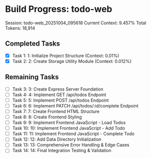 # Build Progress: todo-web
Session: todo-web_20251004_095618
Current Context: 9.457%
Total Tokens: 18,914

## Completed Tasks
- [x] Task 1: 1: Initialize Project Structure (Context: 0.01%)
- [x] Task 2: 2: Create Storage Utility Module (Context: 0.012%)

## Remaining Tasks
- [ ] Task 3: 3: Create Express Server Foundation
- [ ] Task 4: 4: Implement GET /api/todos Endpoint
- [ ] Task 5: 5: Implement POST /api/todos Endpoint
- [ ] Task 6: 6: Implement PATCH /api/todos/:id/complete Endpoint
- [ ] Task 7: 7: Create Frontend HTML Structure
- [ ] Task 8: 8: Create Frontend Styling
- [ ] Task 9: 9: Implement Frontend JavaScript - Load Todos
- [ ] Task 10: 10: Implement Frontend JavaScript - Add Todo
- [ ] Task 11: 11: Implement Frontend JavaScript - Complete Todo
- [ ] Task 12: 12: Add Data Directory Initialization
- [ ] Task 13: 13: Comprehensive Error Handling & Edge Cases
- [ ] Task 14: 14: Final Integration Testing & Validation
